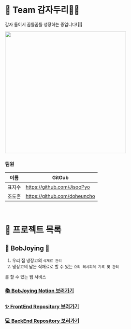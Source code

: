 # 👫 Team 감자두리🥔🥔

감자 둘이서 꿈틀꿈틀 성장하는 중입니다!🌱🌱

<img src="https://github.com/Two-Potatoes/.github/assets/130378232/2e6ae1bb-beaf-4cad-88ca-b33a7e357cae" width="400px">

### 팀원

|이름|GitGub|
|---|---|
|표지수|https://github.com/JisooPyo|
|조도흔|https://github.com/doheuncho|

<br>

# 🧾 프로젝트 목록

## 🍚 BobJoying 🍚

1. 우리 집 냉장고의 `식재료 관리`
2. 냉장고의 남은 식재료로 할 수 있는 `요리 레시피의 기록 및 관리`

를 할 수 있는 웹 서비스

### [📚 BobJoying Notion 보러가기](https://two-potatoes.notion.site/BobJoying-ed09d53973684322a47bef4abfafa8e3?pvs=4)

### [✨ FrontEnd Repository 보러가기](https://github.com/Two-Potatoes/BobJoying-Front)

### [💻 BackEnd Repository 보러가기](https://github.com/Two-Potatoes/BobJoying-Back)
